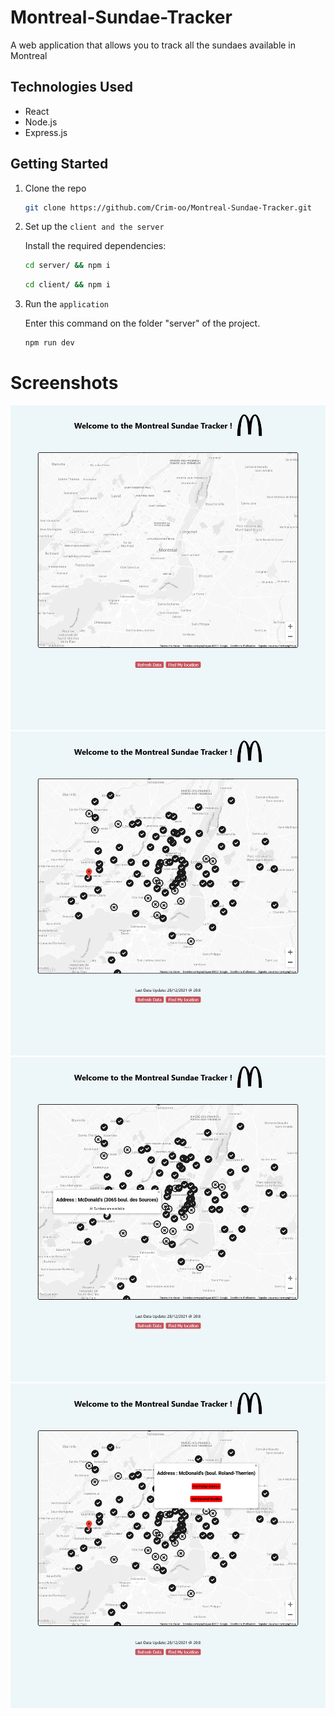 # Montreal-Sundae-Tracker
A web application that allows you to track all the sundaes available in Montreal

## Technologies Used
- React
- Node.js
- Express.js

## Getting Started

1. Clone the repo

    ```bash
    git clone https://github.com/Crim-oo/Montreal-Sundae-Tracker.git
    ```

2. Set up the `client and the server`

    Install the required dependencies:

    ```bash
    cd server/ && npm i 
    ```
     ```bash
    cd client/ && npm i 
    ```
    
3. Run the `application`
    
    Enter this command on the folder "server" of the project.
    
    ```bash
    npm run dev 
    ```


# Screenshots
<img src='/image/Init.png' />
<img src='/image/Data.png' />
<img src='/image/Available.png' />
<img src='/image/Unavailable.png' />
